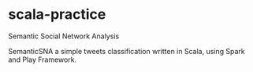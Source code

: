 # scala-practice

Semantic Social Network Analysis

SemanticSNA a simple tweets classification written in Scala, using Spark and Play Framework. 